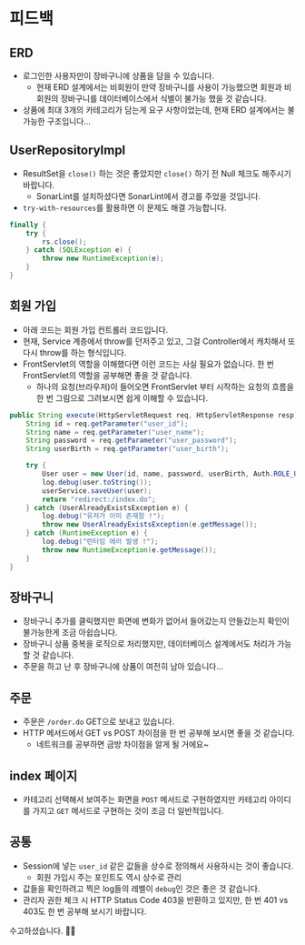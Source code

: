 # 피드백

## ERD

- 로그인한 사용자만이 장바구니에 상품을 담을 수 있습니다.
  - 현재 ERD 설계에서는 비회원이 만약 장바구니를 사용이 가능했으면 회원과 비회원의 장바구니를 데이터베이스에서 식별이 불가능 했을 것 같습니다.
- 상품에 최대 3개의 카테고리가 담는게 요구 사항이었는데, 현재 ERD 설계에서는 불가능한 구조입니다...

## UserRepositoryImpl

- ResultSet을 `close()` 하는 것은 좋았지만 `close()` 하기 전 Null 체크도 해주시기 바랍니다. 
  - SonarLint를 설치하셨다면 SonarLint에서 경고를 주었을 것입니다.
- `try-with-resources`를 활용하면 이 문제도 해결 가능합니다.

```java
finally {
    try {
        rs.close();
    } catch (SQLException e) {
        throw new RuntimeException(e);
    }
}
```

## 회원 가입

- 아래 코드는 회원 가입 컨트롤러 코드입니다.
- 현재, Service 계층에서 throw를 던저주고 있고, 그걸 Controller에서 캐치해서 또 다시 throw를 하는 형식입니다.
- FrontServlet의 역할을 이해했다면 이런 코드는 사실 필요가 없습니다. 한 번 FrontServlet의 역할을 공부해면 좋을 것 같습니다.
  - 하나의 요청(브라우저)이 들어오면 FrontServlet 부터 시작하는 요청의 흐름을 한 번 그림으로 그려보시면 쉽게 이해할 수 있습니다.


```java
public String execute(HttpServletRequest req, HttpServletResponse resp) {
    String id = req.getParameter("user_id");
    String name = req.getParameter("user_name");
    String password = req.getParameter("user_password");
    String userBirth = req.getParameter("user_birth");

    try {
        User user = new User(id, name, password, userBirth, Auth.ROLE_USER, 1_000_000, LocalDateTime.now(), null);
        log.debug(user.toString());
        userService.saveUser(user);
        return "redirect:/index.do";
    } catch (UserAlreadyExistsException e) {
        log.debug("유저가 이미 존재함 !");
        throw new UserAlreadyExistsException(e.getMessage());
    } catch (RuntimeException e) {
        log.debug("런타임 에러 발생 !");
        throw new RuntimeException(e.getMessage());
    }
}
```

## 장바구니

- 장바구니 추가를 클릭했지만 화면에 변화가 없어서 들어갔는지 안들갔는지 확인이 불가능한게 조금 아쉽습니다.
- 장바구니 상품 중복을 로직으로 처리했지만, 데이터베이스 설계에서도 처리가 가능할 것 같습니다.
- 주문을 하고 난 후 장바구니에 상품이 여전히 남아 있습니다...


## 주문

- 주문은 `/order.do` GET으로 보내고 있습니다. 
- HTTP 메서드에서 GET vs POST 차이점을 한 번 공부해 보시면 좋을 것 같습니다.
  - 네트워크를 공부하면 금방 차이점을 알게 될 거에요~

## index 페이지

- 카테고리 선택해서 보여주는 화면을 `POST` 메서드로 구현하였지만 카테고리 아이디를 가지고 `GET` 메서드로 구현하는 것이 조금 더 일반적입니다.


## 공통

- Session에 넣는 `user_id` 같은 값들을 상수로 정의해서 사용하시는 것이 좋습니다.
  - 회원 가입시 주는 포인트도 역시 상수로 관리 
- 값들을 확인하려고 찍은 log들의 레벨이 `debug`인 것은 좋은 것 같습니다.
- 관리자 권한 체크 시 HTTP Status Code 403을 반환하고 있지만, 한 번 401 vs 403도 한 번 공부해 보시기 바랍니다.

수고하셨습니다. 👏👏